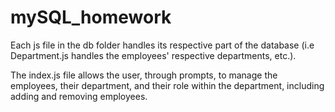 # mySQL_homework
Each js file in the db folder handles its respective part of the database (i.e Department.js handles the employees' respective departments, etc.).

The index.js file allows the user, through prompts, to manage the employees, their department, and their role within the department, including adding and removing employees.